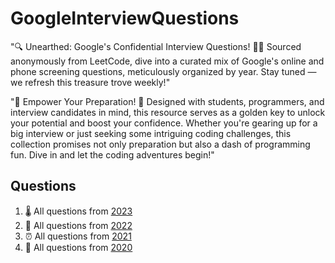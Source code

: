 # GoogleInterviewQuestions
"🔍 Unearthed: Google's Confidential Interview Questions! 🕵️‍♂️
Sourced anonymously from LeetCode, dive into a curated mix of Google's online and phone screening questions, 
meticulously organized by year. Stay tuned — we refresh this treasure trove weekly!"

"🚀 Empower Your Preparation! 📘
Designed with students, programmers, and interview candidates in mind, this resource serves as a golden key 
to unlock your potential and boost your confidence. Whether you're gearing up for a big interview or just 
seeking some intriguing coding challenges, this collection promises not only preparation but also a dash of
programming fun. Dive in and let the coding adventures begin!"

Questions
------------

1. 🌡 All questions from [2023](./questions/questions_2023.md)
2. 🍪 All questions from [2022](./questions/questions_2022.md)
3. ⏰ All questions from [2021](./questions/questions_2021.md)
4. 🍪 All questions from [2020](./questions/questions_2020.md)
